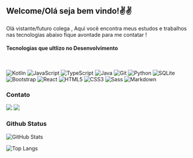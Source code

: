 ## Welcome/Olá seja bem vindo!✌✌

Olá vistante/futuro colega , Aqui vocẽ encontra meus estudos e trabalhos  nas tecnologias 
abaixo fique avontade para me contatar !

#### Tecnologias que ultlizo no Desenvolvimento
  
  <div style="display: inline_block"><br>

  ![Kotlin](https://img.shields.io/badge/Kotlin-0095D5?&style=for-the-badge&logo=kotlin&logoColor=white)
  ![JavaScript](https://img.shields.io/badge/JavaScript-F7DF1E?style=for-the-badge&logo=javascript&logoColor=black)
  ![TypeScript](https://img.shields.io/badge/TypeScript-007ACC?style=for-the-badge&logo=typescript&logoColor=white)
  ![Java](https://img.shields.io/badge/Java-000?style=for-the-badge&logo=java)
  ![Git](https://img.shields.io/badge/GIT-E44C30?style=for-the-badge&logo=git&logoColor=white)
  ![Python](https://img.shields.io/badge/Python-14354C?style=for-the-badge&logo=python&logoColor=white)
  ![SQLite](https://img.shields.io/badge/SQLite-000?style=for-the-badge&logo=sqlite&logoColor=07405E)
  ![Bootstrap](https://img.shields.io/badge/-boostrap-0D1117?style=for-the-badge&logo=bootstrap&labelColor=0D1117)
  ![React](https://img.shields.io/badge/React-20232A?style=for-the-badge&logo=react&logoColor=61DAFB)
  ![HTML5](https://img.shields.io/badge/HTML5-E34F26?style=for-the-badge&logo=html5&logoColor=white)
  ![CSS3](https://img.shields.io/badge/CSS3-1572B6?style=for-the-badge&logo=css3&logoColor=white)
  ![Sass](https://img.shields.io/badge/Sass-000?style=for-the-badge&logo=sass)
  ![Markdown](https://img.shields.io/badge/Markdown-000?style=for-the-badge&logo=markdown)
  
</div>
  
  ### Contato
 

  <a href = "mailto:nilsonrdc@gmail.com"><img src="https://img.shields.io/badge/-Gmail-%23333?style=for-the-badge&logo=gmail&logoColor=white" target="_blank"></a>
  <a href="https://www.linkedin.com/in/nilson-cruz-4a0396291" target="_blank"><img src="https://img.shields.io/badge/-LinkedIn-%230077B5?style=for-the-badge&logo=linkedin&logoColor=white" target="_blank"></a> 


### Github Status

![GitHub Stats](https://github-readme-stats.vercel.app/api?username=SEUUSERNAME&theme=transparent&bg_color=000&border_color=30A3DC&show_icons=true&icon_color=30A3DC&title_color=E94D5F&text_color=FFF)

![Top Langs](https://github-readme-stats.vercel.app/api/top-langs/?username=anuraghazra&hide_progress=true)

